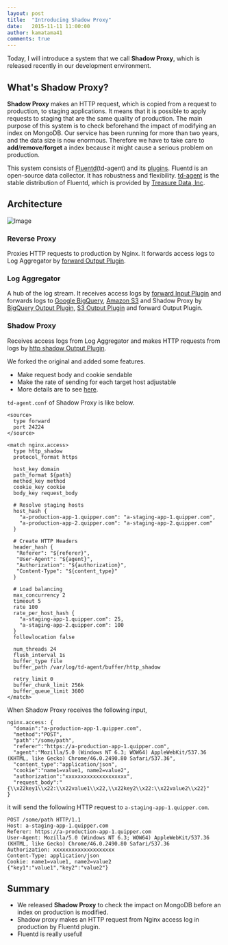 ```yaml
---
layout: post
title:  "Introducing Shadow Proxy"
date:   2015-11-11 11:00:00
author: kamatama41
comments: true
---
```


Today, I will introduce a system that we call **Shadow Proxy**, which is released recently in our development environment.

## What's Shadow Proxy?
**Shadow Proxy** makes an HTTP request, which is copied from a request to production, to staging applications.
It means that it is possible to apply requests to staging that are the same quality of production.
The main purpose of this system is to check beforehand the impact of modifying an index on MongoDB.
Our service has been running for more than two years, and the data size is now enormous.
Therefore we have to take care to **add**/**remove**/**forget** a index because it might cause a serious problem on production.

This system consists of [Fluentd](http://www.fluentd.org/)(td-agent) and its [plugins](http://www.fluentd.org/plugins).
Fluentd is an open-source data collector. It has robustness and flexibility.
[td-agent](http://docs.fluentd.org/articles/install-by-rpm) is the stable distribution of Fluentd, which is provided
by [Treasure Data, Inc](http://www.treasuredata.com/).

## Architecture

![Image](https://cloud.githubusercontent.com/assets/899217/11035957/da75a8b0-8738-11e5-87db-2544349ab659.png)

### Reverse Proxy
Proxies HTTP requests to production by Nginx. It forwards access logs to Log Aggregator
by [forward Output Plugin](http://docs.fluentd.org/articles/out_forward).

### Log Aggregator
A hub of the log stream. It receives access logs by [forward Input Plugin](http://docs.fluentd.org/articles/in_forward)
and forwards logs to [Google BigQuery](https://cloud.google.com/bigquery/), [Amazon S3](https://aws.amazon.com/s3/)
and Shadow Proxy by [BigQuery Output Plugin](https://github.com/kaizenplatform/fluent-plugin-bigquery), [S3 Output Plugin](http://docs.fluentd.org/articles/out_s3) and forward Output Plugin.

### Shadow Proxy
Receives access logs from Log Aggregator and makes HTTP requests from logs
by [http shadow Output Plugin](https://github.com/quipper/fluent-plugin-http_shadow).

We forked the original and added some features.

- Make request body and cookie sendable 
- Make the rate of sending for each target host adjustable 
- More details are to see [here](https://github.com/quipper/fluent-plugin-http_shadow/pulls?q=).

`td-agent.conf` of Shadow Proxy is like below.

```
<source>
  type forward
  port 24224
</source>

<match nginx.access>
  type http_shadow
  protocol_format https

  host_key domain
  path_format ${path}
  method_key method
  cookie_key cookie
  body_key request_body

  # Resolve staging hosts
  host_hash {
    "a-production-app-1.quipper.com": "a-staging-app-1.quipper.com",
    "a-production-app-2.quipper.com": "a-staging-app-2.quipper.com"
  }

  # Create HTTP Headers
  header_hash {
   "Referer": "${referer}",
   "User-Agent": "${agent}",
   "Authorization": "${authorization}",
   "Content-Type": "${content_type}"
  }

  # Load balancing
  max_concurrency 2
  timeout 5
  rate 100
  rate_per_host_hash {
    "a-staging-app-1.quipper.com": 25,
    "a-staging-app-2.quipper.com": 100
  }
  followlocation false

  num_threads 24
  flush_interval 1s
  buffer_type file
  buffer_path /var/log/td-agent/buffer/http_shadow

  retry_limit 0
  buffer_chunk_limit 256k
  buffer_queue_limit 3600
</match>
```

When Shadow Proxy receives the following input, 

```
nginx.access: {
  "domain":"a-production-app-1.quipper.com",
  "method":"POST",
  "path":"/some/path",
  "referer":"https://a-production-app-1.quipper.com",
  "agent":"Mozilla/5.0 (Windows NT 6.3; WOW64) AppleWebKit/537.36 (KHTML, like Gecko) Chrome/46.0.2490.80 Safari/537.36",
  "content_type":"application/json",
  "cookie":"name1=value1, name2=value2",
  "authorization":"xxxxxxxxxxxxxxxxxxxx",
  "request_body":"{\\x22key1\\x22:\\x22value1\\x22,\\x22key2\\x22:\\x22value2\\x22}"
}
```

it will send the following HTTP request to `a-staging-app-1.quipper.com`.
 
```
POST /some/path HTTP/1.1
Host: a-staging-app-1.quipper.com
Referer: https://a-production-app-1.quipper.com
User-Agent: Mozilla/5.0 (Windows NT 6.3; WOW64) AppleWebKit/537.36 (KHTML, like Gecko) Chrome/46.0.2490.80 Safari/537.36
Authorization: xxxxxxxxxxxxxxxxxxxx
Content-Type: application/json
Cookie: name1=value1, name2=value2
{"key1":"value1","key2":"value2"}
```

## Summary
- We released **Shadow Proxy** to check the impact on MongoDB before an index on production is modified.
- Shadow proxy makes an HTTP request from Nginx access log in production by Fluentd plugin.
- Fluentd is really useful!
